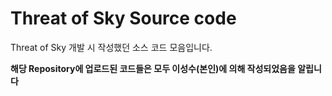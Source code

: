 # Threat of Sky Source code
 
Threat of Sky 개발 시 작성했던 소스 코드 모음입니다.  

**해당 Repository에 업로드된 코드들은 모두 이성수(본인)에 의해 작성되었음을 알립니다**  
